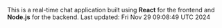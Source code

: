 This is a real-time chat application built using **React** for the frontend and **Node.js** for the backend.
Last updated: Fri Nov 29 09:08:49 UTC 2024
